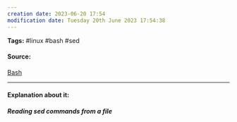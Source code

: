 ```yaml
---
creation date: 2023-06-20 17:54
modification date: Tuesday 20th June 2023 17:54:38
---
```


**Tags:** #linux #bash #sed

#### Source:
[Bash](https://tldp.org/LDP/Bash-Beginners-Guide/html/sect_05_03.html)

--------------------------------------

#### Explanation about it:

##### Reading sed commands from a file

